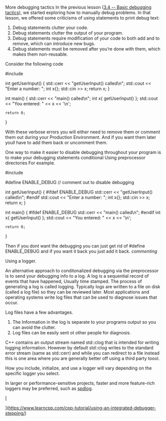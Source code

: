  More debugging tactics
In the previous lesson ([3.4 -- Basic debugging tactics](https://www.learncpp.com/cpp-tutorial/basic-debugging-tactics/)), we started exploring how to manually debug problems. In that lesson, we offered some criticisms of using statements to print debug text:

1. Debug statements clutter your code.
2. Debug statements clutter the output of your program.
3. Debug statements require modification of your code to both add and to remove, which can introduce new bugs.
4. Debug statements must be removed after you’re done with them, which makes them non-reusable.



Consider the following code


#include <iostream>

int getUserInput()
{
std::cerr << "getUserInput() called\n";
	std::cout << "Enter a number: ";
	int x{};
	std::cin >> x;
	return x;
}

int main()
{
std::cerr << "main() called\n";
    int x{ getUserInput() };
    std::cout << "You entered: " << x << '\n';

    return 0;
}



With these verbose errors you will either need to remove them or comment them out during your Production Environment. And if you want them later youll have to add them back or uncomment them.


One way to make it easier to disable debugging throughout your program is to make your debugging statements conditional Using preprocessor directories For example.

#include <iostream>

#define ENABLE_DEBUG // comment out to disable debugging

int getUserInput()
{
#ifdef ENABLE_DEBUG
std::cerr << "getUserInput() called\n";
#endif
	std::cout << "Enter a number: ";
	int x{};
	std::cin >> x;
	return x;
}

int main()
{
#ifdef ENABLE_DEBUG
std::cerr << "main() called\n";
#endif
    int x{ getUserInput() };
    std::cout << "You entered: " << x << '\n';

    return 0;
}


Then if you dont want the debugging you can just get rid of #define ENABLE_DEBUG and if you want it back you just add it back. *commenting* 





Using a logger.

An alternative approach to conditonalized debugging via the preprocessor is to send your debugging info to a log. A log is a sequential record of events that have happened, Usually time stamped. The process of generating a log is called logging. Typically logs are written to a file on disk (called a log file) so they can be reviewed later. Most applications and operating systems write log files that can be used to diagnose issues that occur.



Log files have a few advantages.
1. The Information in the log is separate to your programs output so you can avoid the clutter. 
2. Log files can be easily sent ot other people for diagnosis.



C++ contains an output stream named std::clog that is intended for writing logging information. However by default std::clog writes to the standard error stream (same as std::cerr) and while you can redirect to a file instead this is one area where you are generally better off using a third party toool. 




How you include, initialize, and use a logger will vary depending on the specific logger you select.



In larger or performance-sensitive projects, faster and more feature-rich loggers may be preferred, such as [spdlog](https://github.com/gabime/spdlog).

[

](https://www.learncpp.com/cpp-tutorial/using-an-integrated-debugger-stepping/)